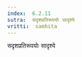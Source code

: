 ```yaml
---
index:  6.2.11
sutra:  सदृशप्रतिरूपयोः सादृश्ये
vritti:  samhita 
---
```


सदृशप्रतिरूपयोः सादृश्ये

